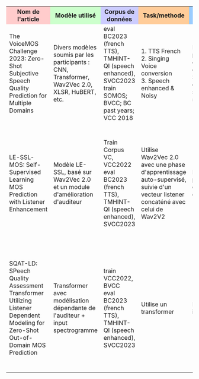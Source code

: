 <table>
    <tr>
        <th style="background-color: #ffcccc;">Nom de l'article</th>
        <th style="background-color: #ccffcc;">Modèle utilisé</th>
        <th style="background-color: #ccccff;">Corpus de données</th>
        <th style="background-color: #ffcc99;">Task/methode</th>
        <th style="background-color: #99ccff;">Spécificité</th>
        <th style="background-color: #ffccff;">Question de recherche</th>
    </tr>
    <tr>
        <td>The VoiceMOS Challenge 2023: Zero-Shot Subjective Speech Quality Prediction for Multiple Domains</td>
        <td>Divers modèles soumis par les participants : CNN, Transformer, Wav2Vec 2.0, XLSR, HuBERT, etc.</td>
        <td>eval BC2023 (french TTS), TMHINT-QI (speech enhanced), SVCC2023 <br>train SOMOS; BVCC; BC past years; VCC 2018</td>
        <td>1. TTS French <br>2. Singing Voice conversion <br>3. Speech enhanced & Noisy</td>
        <td>Pas de label pour les corpus en évaluation. Se concentre sur le zero-shot</td>
        <td>Comment améliorer les performances des modèles de prédiction MOS "zero-shot" pour la qualité vocale sur divers corpus de test non vus pendant l'entraînement ?</td>
    </tr>
    <tr>
        <td>LE-SSL-MOS: Self-Supervised Learning MOS Prediction with Listener Enhancement</td>
        <td>Modèle LE-SSL, basé sur Wav2Vec 2.0 et un module d'amélioration d'auditeur</td>
        <td>Train Corpus VC, VCC2022 <br>eval BC2023 (french TTS), TMHINT-QI (speech enhanced), SVCC2023</td>
        <td>Utilise Wav2Vec 2.0 avec une phase d'apprentissage auto-supervisé, suivie d'un vecteur listener concaténé avec celui de Wav2V2</td>
        <td>Pas de label pour les corpus en évaluation.</td>
        <td>Comment les caractéristiques spécifiques de l'auditeur (comme la sensibilité ou les préférences auditives) peuvent-elles être incorporées pour améliorer la prédiction de la qualité vocale auto-supervisée ?</td>
    </tr>
    <tr>
        <td>SQAT-LD: SPeech Quality Assessment Transformer Utilizing Listener Dependent Modeling for Zero-Shot Out-of-Domain MOS Prediction</td>
        <td>Transformer avec modélisation dépendante de l'auditeur + input spectrogramme</td>
        <td>train VCC2022, BVCC <br>eval BC2023 (french TTS), TMHINT-QI (speech enhanced), SVCC2023</td>
        <td>Utilise un transformer</td>
        <td>Document inaccessible</td>
        <td>Comment la modélisation basée sur les auditeurs peut-elle être exploitée pour améliorer la prédiction de la qualité vocale en mode "zero-shot", particulièrement sur des données hors du domaine d'entraînement ?</td>
    </tr>
</table>
